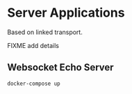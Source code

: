 # Server Applications

Based on linked transport.

FIXME add details

## Websocket Echo Server

```sh
docker-compose up
```
